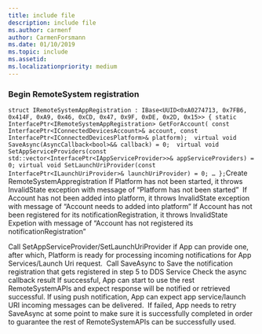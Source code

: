 ```yaml
---
title: include file
description: include file
ms.author: carmenf
author: CarmenForsmann
ms.date: 01/10/2019
ms.topic: include
ms.assetid: 
ms.localizationpriority: medium
---
```


### Begin RemoteSystem registration
 

`
struct IRemoteSystemAppRegistration : IBase<UUID<0xA0274713, 0x7FB6, 0x414F, 0xA9, 0x46, 0xCD, 0x47, 0x9F, 0xDE, 0x2D, 0x15>>​
{​
        static InterfacePtr<IRemoteSystemAppRegistration> GetForAccount(​
                const InterfacePtr<IConnectedDevicesAccount>& account,​
                const InterfacePtr<IConnectedDevicesPlatform>& platform);​
​
        virtual void SaveAsync(AsyncCallback<bool>&& callback) = 0;​
​
        virtual void SetAppServiceProviders(const std::vector<InterfacePtr<IAppServiceProvider>>& appServiceProviders) = 0;​
        virtual void SetLaunchUriProvider(const InterfacePtr<ILaunchUriProvider>& launchUriProvider) = 0;​
…​
};
`
​
Create RemoteSystemAppregistration​
If Platform has not been started, it throws InvalidState exception with message of “Platform has not been started” ​
If Account has not been added into platform, it throws InvalidState exception with message of “Account needs to added into platform”​
If Account has not been registered for its notificationRegistration, it throws InvalidState Expetion with message of “Account has not registered its notificationRegistration”

Call SetAppServiceProvider/SetLaunchUriProvider if App can provide one, after which, Platform is ready for processing incoming notifications for App Services/Launch Uri request.​
​
Call SaveAsync to Save the notification registration that gets registered in step 5 to DDS Service​
Check the async callback result​
If successful, App can start to use the rest RemoteSystemAPIs and expect response will be notified or retrieved successful. If using push notification, App can expect app service/launch URI incoming messages can be delivered. ​
If failed, App needs to retry SaveAsync at some point to make sure it is successfully completed in order to guarantee the rest of RemoteSystemAPIs can be successfully used.
